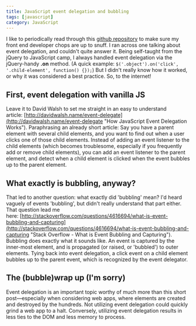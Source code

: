 ```yaml
---
title: JavaScript event delegation and bubbling
tags: [javascript]
category: JavaScript
---
```


I like to periodically read through this [github repository](https://github.com/darcyclarke/Front-end-Developer-Interview-Questions "GitHub - Darcyclarke - Front-end Developer Interview Questions") to make sure my front end developer chops are up to snuff. I ran across one talking about event delegation, and couldn't quite answer it. Being self-taught from the jQuery to JavaScript camp, I always handled event delegation via the jQuery-handy **.on** method. (A quick example: `$('.object').on('click', '.child-element', function() {});`) But I didn't really know how it worked, or why it was considered a best practice. So, to the internet!

## First, event delegation with vanilla JS

Leave it to David Walsh to set me straight in an easy to understand article: [http://davidwalsh.name/event-delegate](http://davidwalsh.name/event-delegate "How JavaScript Event Delegation Works"). Paraphrasing an already short article: Say you have a parent element with several child elements, and you want to find out when a user clicks one of those child elements. Instead of adding an event listener to the child elements (which becomes troublesome, especially if you frequently add or remove child elements), you can add an event listener to the parent element, and detect when a child element is clicked when the event bubbles up to the parent element.

## What exactly is bubbling, anyway?

That led to another question: what exactly did 'bubbling' mean? I'd heard vaguely of events 'bubbling', but didn't really understand that part either. That question lead me here: [http://stackoverflow.com/questions/4616694/what-is-event-bubbling-and-capturing](http://stackoverflow.com/questions/4616694/what-is-event-bubbling-and-capturing "Stack Overflow - What is Event Bubbling and Capturing"). Bubbling does exactly what it sounds like. An event is captured by the inner-most element, and is propagated (or raised, or 'bubbled') to outer elements. Tying back into event delegation, a click event on a child element bubbles up to the parent event, which is recognized by the event delegator.

## The (bubble)wrap up (I'm sorry)

Event delegation is an important topic worthy of much more than this short post—especially when considering web apps, where elements are created and destroyed by the hundreds. Not utilizing event delegation could quickly grind a web app to a halt. Conversely, utilizing event delegation results in less ties to the DOM and less memory to process.
